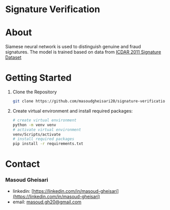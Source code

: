 # Signature Verification

# About

Siamese neural network is used to distinguish genuine and fraud signatures. The model is trained based on data from [ICDAR 2011 Signature Dataset](https://www.kaggle.com/datasets/robinreni/signature-verification-dataset)

# Getting Started

1. Clone the Repository

   ```bash
   git clone https://github.com/masoudgheisari20/signature-verification.git
   ```

2. Create virtual environment and install required packages:

   ```bash
   # create virtual environment
   python -m venv venv
   # activate virtual environment
   venv/Scripts/activate
   # install required packages
   pip install -r requirements.txt
   ```

# Contact

### Masoud Gheisari

- linkedin: [https://linkedin.com/in/masoud-gheisari](https://linkedin.com/in/masoud-gheisari)
- email: masoud.gh20@gmail.com
